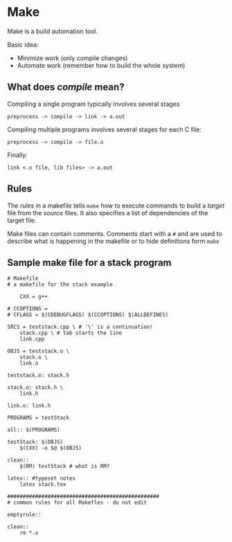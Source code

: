 # Make
Make is a build automation tool.

Basic idea:
* Minimize work (only compile changes)
* Automate work (remember how to build the whole system)

## What does *compile* mean?
Compiling a single program typically involves several stages

`preprocess -> compile -> link -> a.out`

Compiling multiple programs involves several stages for each C file:

`preprocess -> compile -> file.o`

Finally:

`link <.o file, lib files> -> a.out`

## Rules
The *rules* in a makefile tells `make` how to execute commands to build a *target* file from the *source* files. It also specifies a list of dependencies of the target file.

Make files can contain comments. Comments start with a `#` and are used to describe what is happening in the makefile or to hide definitions form `make`

## Sample make file for a stack program
```
# Makefile
# a makefile for the stack example

    CXX = g++

# CCOPTIONS = 
# CFLAGS = $(CDEBUGFLAGS) $(CCOPTIONS) $(ALLDEFINES)

SRCS = teststack.cpp \ # '\' is a continuation!
    stack.cpp \ # tab starts the line
    link.cpp

OBJS = teststack.o \
    stack.o \
    link.o

teststack.o: stack.h

stack.o: stack.h \
    link.h

link.o: link.h

PROGRAMS = testStack

all:: $(PROGRAMS)

testStack: $(OBJS)
    $(CXX) -o $@ $(OBJS)

clean::
    $(RM) testStack # what is RM?

latex:: #typeset notes
    latex stack.tex

#################################################
# common rules for all Makefles - do not edit

emptyrule::

clean::
    rm *.o
```